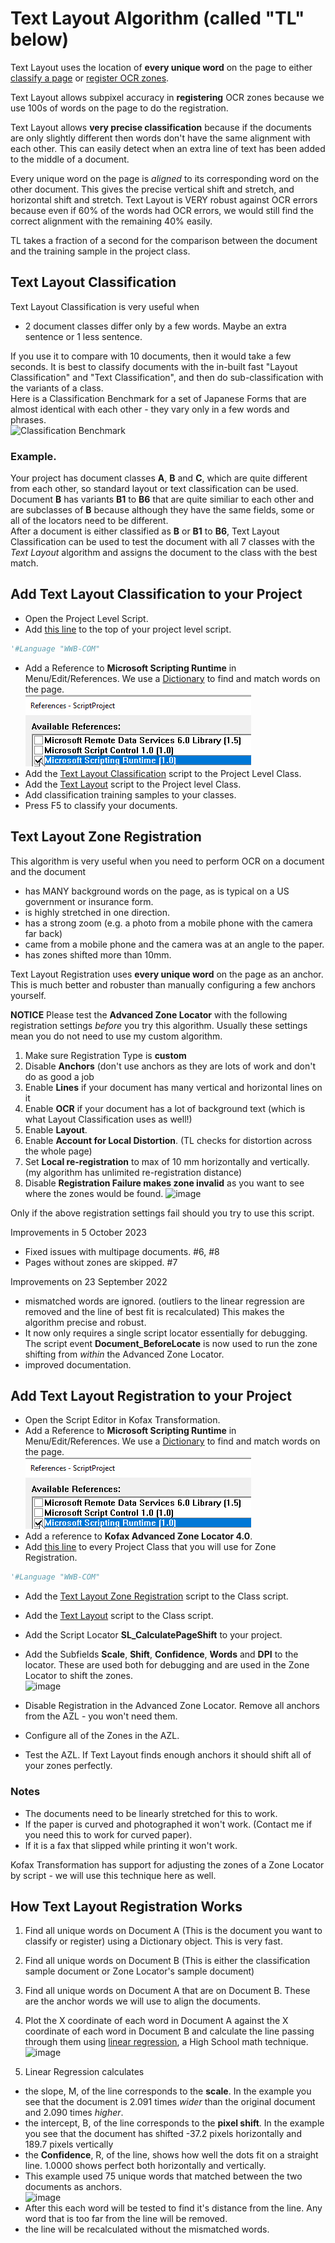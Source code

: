 # Text Layout Algorithm (called "TL" below)
Text Layout uses the location of **every unique word** on the page to either [classify a page](https://github.com/KofaxTransformation/KTScripts/blob/master/Text%20Layout%20Classification%20and%20Registration.md#text-layout-classification) or [register OCR zones](https://github.com/KofaxTransformation/KTScripts/blob/master/Text%20Layout%20Classification%20and%20Registration.md#text-layout-zone-registration).  

Text Layout allows subpixel accuracy in **registering** OCR zones because we  use 100s of words on the page to do the registration.

Text Layout  allows **very precise classification** because if the documents are only slightly different then words don't have the same alignment with each other. This can easily detect when an extra line of text has been added to the middle of a document.

Every unique word on the page is *aligned* to its corresponding word on the other document. This gives the precise vertical shift and stretch, and horizontal shift and stretch. Text Layout is VERY robust against OCR errors because even if 60% of the words had OCR errors, we would still find the correct alignment with the remaining 40% easily.  

TL takes a fraction of a second for the comparison between the document and the training sample in the project class.

## Text Layout Classification
Text Layout Classification is very useful when
*  2 document classes differ only by a few words. Maybe an extra sentence or 1 less sentence.

 If you use it to compare with 10 documents, then it would take a few seconds. It is best to classify documents with the in-built fast "Layout Classification" and "Text Classification", and then do sub-classification with the variants of a class.  
Here is a Classification Benchmark for a set of Japanese Forms that are almost identical with each other - they vary only in a few words and phrases.  
 ![Classification Benchmark](https://user-images.githubusercontent.com/47416964/88191031-491d1180-cc3b-11ea-910c-07834060d9c7.png)

 ### Example.
 Your project has document classes **A**, **B** and **C**, which are quite different from each other, so standard layout or text classification can be used. Document **B** has variants **B1** to **B6** that are quite similiar to each other and are subclasses of **B** because although they have the same fields, some or all of the locators need to be different.    
 After a document is either classified as **B** or **B1** to **B6**, Text Layout Classification can be used to test the document with all 7 classes with the *Text Layout* algorithm and assigns the document to the class with the best match.

## Add Text Layout Classification to your Project
* Open the Project Level Script.  
* Add [this line](https://www.winwrap.com/web2/basic/#!/ref/WWB-doc_language_def.htm) to the top of your project level script.
```vb
'#Language "WWB-COM"
```
* Add a Reference to **Microsoft Scripting Runtime** in Menu/Edit/References. We use a [Dictionary](https://learn.microsoft.com/en-us/office/vba/Language/Reference/User-Interface-Help/dictionary-object) to find and match words on the page.  
![Microsoft Scripting Runtime](images/MicrosoftScriptingRuntime.png)
* Add the [Text Layout Classification](/Text%20Layout%20Classification.vb) script to the Project Level Class.
* Add the [Text Layout](/Text%20Layout.vb) script to the Project level Class.
* Add classification training samples to your classes.
* Press F5 to classify your documents.


## Text Layout Zone Registration
This algorithm is very useful when you need to perform OCR on a document and the document 
* has MANY background words on the page, as is typical on a US government or insurance form.
* is highly stretched in one direction. 
* has a strong zoom (e.g. a photo from a mobile phone with the camera far back) 
* came from a mobile phone and the camera was at an angle to the paper.
* has zones shifted more than 10mm.

Text Layout Registration uses **every unique word** on the page as an anchor. This is much better and robuster than manually configuring a few anchors yourself.  

**NOTICE** Please test the **Advanced Zone Locator** with the following registration settings *before* you try this algorithm.
Usually these settings mean you do not need to use my custom algorithm.
1. Make sure Registration Type is **custom**
1. Disable **Anchors** (don't use anchors as they are lots of work and don't do as good a job 
1. Enable **Lines** if your document has many vertical and horizontal lines on it
1. Enable **OCR** if your document has a lot of background text (which is what Layout Classification uses as well!)
1. Enable **Layout**.
1. Enable **Account for Local Distortion**.   (TL checks for distortion across the whole page)
1. Set **Local re-registration** to max of 10 mm horizontally and vertically. (my algorithm has unlimited re-registration distance)
1. Disable **Registration Failure makes zone invalid** as you want to see where the zones would be found.
![image](https://user-images.githubusercontent.com/47416964/87690499-d66aec80-c789-11ea-8bcc-618a41180ae1.png)

Only if the above registration settings fail should you try to use this script.

Improvements in 5 October 2023
* Fixed issues with multipage documents. #6, #8 
* Pages without zones are skipped.  #7  

Improvements on 23 September 2022
* mismatched words are ignored. (outliers to the linear regression are removed and the line of best fit is recalculated) This makes the algorithm precise and robust.
* It now only requires a single script locator essentially for debugging. The script event **Document_BeforeLocate** is now used to run the zone shifting from *within* the Advanced Zone Locator. 
* improved documentation. 

## Add Text Layout Registration to your Project
* Open the Script Editor in Kofax Transformation.
* Add a Reference to **Microsoft Scripting Runtime** in Menu/Edit/References. We use a [Dictionary](https://learn.microsoft.com/en-us/office/vba/Language/Reference/User-Interface-Help/dictionary-object) to find and match words on the page.  
![Microsoft Scripting Runtime](images/MicrosoftScriptingRuntime.png)
* Add a reference to **Kofax Advanced Zone Locator 4.0**.
* Add [this line](https://www.winwrap.com/web2/basic/#!/ref/WWB-doc_language_def.htm)  to every Project Class that you will use for Zone Registration.
```vb
'#Language "WWB-COM"
```
* Add the [Text Layout Zone Registration](/Text%20Layout%20Zone%20Registration.vb) script to the Class script.
* Add the [Text Layout](/Text%20Layout.vb) script to the Class script.
* Add the Script Locator **SL_CalculatePageShift** to your project.  
* Add the Subfields  **Scale**, **Shift**, **Confidence**, **Words** and **DPI** to the locator. These are used both for debugging and are used in the Zone Locator to shift the zones.  
![image](https://user-images.githubusercontent.com/47416964/191963050-dba951ae-575e-41cc-9547-626c4b9f9ba9.png)

* Disable Registration in the Advanced Zone Locator. Remove all anchors from the AZL - you won't need them.
* Configure all of the Zones in the AZL.
* Test the AZL. If Text Layout finds enough anchors it should shift all of your zones perfectly.

### Notes
* The documents need to be linearly stretched for this to work.
* If the paper is curved and photographed it won't work. (Contact me if you need this to work for curved paper).
* If it is a fax that slipped while printing it won't work.

Kofax Transformation has support for adjusting the zones of a Zone Locator by script - we will use this technique here as well.

## How Text Layout Registration Works
1. Find all unique words on Document A (This is the document you want to classify or register) using a Dictionary object. This is very fast.
2. Find all unique words on Document B (This is either the classification sample document or Zone Locator's sample document)
3. Find all unique words on Document A that are on Document B. These are the anchor words we will use to align the documents.
4. Plot the X coordinate of each word in Document A against the X coordinate of each word in Document B and calculate the line passing through them using [linear regression](https://www.easycalculation.com/statistics/learn-regression.php), a High School math technique.  
![image](https://user-images.githubusercontent.com/47416964/191963260-bea2e2cd-7478-4559-8b6d-87a70ce34d8d.png)

5. Linear Regression calculates 
* the slope, M, of the line corresponds to the **scale**. In the example you see that the document is 2.091 times *wider* than the original document and 2.090 times *higher*.
* the intercept, B, of the line corresponds to the **pixel shift**. In the example you see that the document has shifted -37.2 pixels horizontally and 189.7 pixels vertically
* the **Confidence**, R, of the line, shows how well the dots fit on a straight line. 1.0000 shows perfect both horizontally and vertically.
* This example used 75 unique words that matched between the two documents as anchors.   
![image](https://user-images.githubusercontent.com/47416964/191963050-dba951ae-575e-41cc-9547-626c4b9f9ba9.png)
* After this each word will be tested to find it's distance from the line. Any word that is too far from the line will be removed.
* the line will be recalculated without the mismatched words.